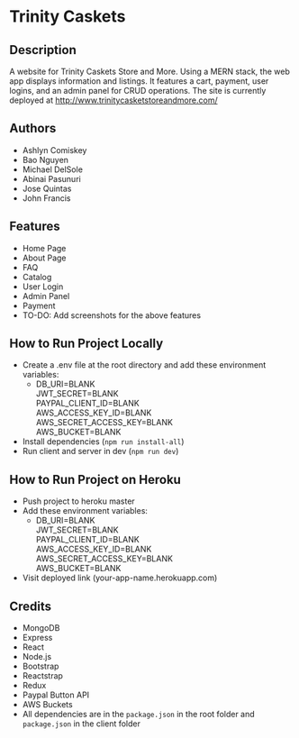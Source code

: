 # Trinity Caskets
## Description
A website for Trinity Caskets Store and More. Using a MERN stack, the web app displays information and listings. It features a cart, payment, user logins, and an admin panel for CRUD operations. The site is currently deployed at http://www.trinitycasketstoreandmore.com/

## Authors
- Ashlyn Comiskey
- Bao Nguyen
- Michael DelSole
- Abinai Pasunuri
- Jose Quintas
- John Francis

## Features
- Home Page
- About Page
- FAQ
- Catalog
- User Login
- Admin Panel
- Payment
- TO-DO: Add screenshots for the above features

## How to Run Project Locally
- Create a .env file at the root directory and add these environment variables:
  - DB_URI=BLANK  
    JWT_SECRET=BLANK  
    PAYPAL_CLIENT_ID=BLANK  
    AWS_ACCESS_KEY_ID=BLANK  
    AWS_SECRET_ACCESS_KEY=BLANK  
    AWS_BUCKET=BLANK
- Install dependencies (`npm run install-all`)
- Run client and server in dev (`npm run dev`)

## How to Run Project on Heroku
- Push project to heroku master
- Add these environment variables:
  - DB_URI=BLANK  
    JWT_SECRET=BLANK  
    PAYPAL_CLIENT_ID=BLANK  
    AWS_ACCESS_KEY_ID=BLANK  
    AWS_SECRET_ACCESS_KEY=BLANK  
    AWS_BUCKET=BLANK  
- Visit deployed link (your-app-name.herokuapp.com)

## Credits
- MongoDB
- Express
- React
- Node.js
- Bootstrap
- Reactstrap
- Redux
- Paypal Button API
- AWS Buckets
- All dependencies are in the `package.json` in the root folder and `package.json` in the client folder